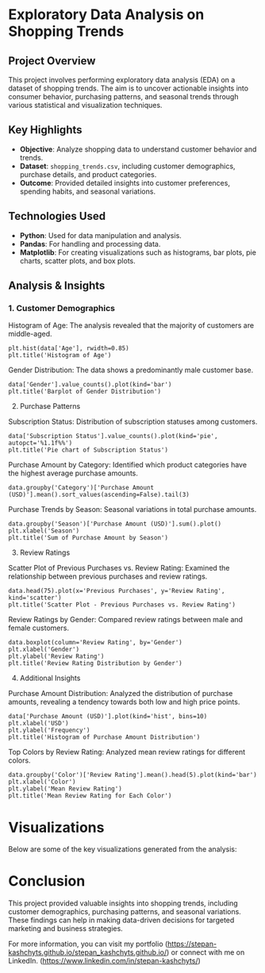 # Exploratory Data Analysis on Shopping Trends

## Project Overview

This project involves performing exploratory data analysis (EDA) on a dataset of shopping trends. The aim is to uncover actionable insights into consumer behavior, purchasing patterns, and seasonal trends through various statistical and visualization techniques.

## Key Highlights

- **Objective**: Analyze shopping data to understand customer behavior and trends.
- **Dataset**: `shopping_trends.csv`, including customer demographics, purchase details, and product categories.
- **Outcome**: Provided detailed insights into customer preferences, spending habits, and seasonal variations.

## Technologies Used

- **Python**: Used for data manipulation and analysis.
- **Pandas**: For handling and processing data.
- **Matplotlib**: For creating visualizations such as histograms, bar plots, pie charts, scatter plots, and box plots.

## Analysis & Insights

### 1. Customer Demographics

Histogram of Age: The analysis revealed that the majority of customers are middle-aged.
```
plt.hist(data['Age'], rwidth=0.85)
plt.title('Histogram of Age')
```

Gender Distribution: The data shows a predominantly male customer base.
```
data['Gender'].value_counts().plot(kind='bar')
plt.title('Barplot of Gender Distribution')
```
2. Purchase Patterns

Subscription Status: Distribution of subscription statuses among customers.
```
data['Subscription Status'].value_counts().plot(kind='pie', autopct='%1.1f%%')
plt.title('Pie chart of Subscription Status')
```

Purchase Amount by Category: Identified which product categories have the highest average purchase amounts.
```
data.groupby('Category')['Purchase Amount (USD)'].mean().sort_values(ascending=False).tail(3)
```

Purchase Trends by Season: Seasonal variations in total purchase amounts.
```
data.groupby('Season')['Purchase Amount (USD)'].sum().plot()
plt.xlabel('Season')
plt.title('Sum of Purchase Amount by Season')
```
3. Review Ratings

Scatter Plot of Previous Purchases vs. Review Rating: Examined the relationship between previous purchases and review ratings.
```
data.head(75).plot(x='Previous Purchases', y='Review Rating', kind='scatter')
plt.title('Scatter Plot - Previous Purchases vs. Review Rating')
```

Review Ratings by Gender: Compared review ratings between male and female customers.
```
data.boxplot(column='Review Rating', by='Gender')
plt.xlabel('Gender')
plt.ylabel('Review Rating')
plt.title('Review Rating Distribution by Gender')
```
4. Additional Insights

Purchase Amount Distribution: Analyzed the distribution of purchase amounts, revealing a tendency towards both low and high price points.
```
data['Purchase Amount (USD)'].plot(kind='hist', bins=10)
plt.xlabel('USD')
plt.ylabel('Frequency')
plt.title('Histogram of Purchase Amount Distribution')
```

Top Colors by Review Rating: Analyzed mean review ratings for different colors.
```
data.groupby('Color')['Review Rating'].mean().head(5).plot(kind='bar')
plt.xlabel('Color')
plt.ylabel('Mean Review Rating')
plt.title('Mean Review Rating for Each Color')
```
# Visualizations

Below are some of the key visualizations generated from the analysis:

# Conclusion

This project provided valuable insights into shopping trends, including customer demographics, purchasing patterns, and seasonal variations. These findings can help in making data-driven decisions for targeted marketing and business strategies.

For more information, you can visit my portfolio (https://stepan-kashchyts.github.io/stepan_kashchyts.github.io/) or connect with me on LinkedIn. (https://www.linkedin.com/in/stepan-kashchyts/)
